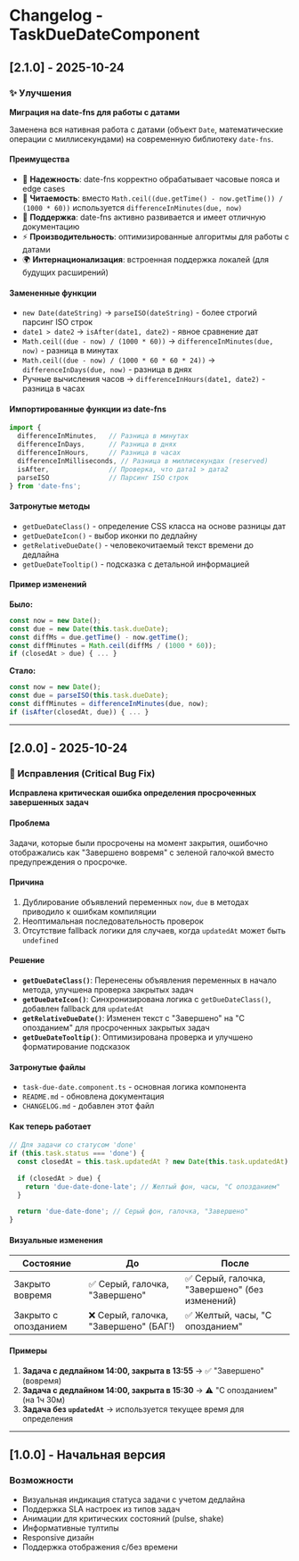 # Changelog - TaskDueDateComponent

## [2.1.0] - 2025-10-24

### ✨ Улучшения

**Миграция на date-fns для работы с датами**

Заменена вся нативная работа с датами (объект `Date`, математические операции с миллисекундами) на современную библиотеку `date-fns`.

#### Преимущества
- 🚀 **Надежность**: date-fns корректно обрабатывает часовые пояса и edge cases
- 📖 **Читаемость**: вместо `Math.ceil((due.getTime() - now.getTime()) / (1000 * 60))` используется `differenceInMinutes(due, now)`
- 🔧 **Поддержка**: date-fns активно развивается и имеет отличную документацию
- ⚡ **Производительность**: оптимизированные алгоритмы для работы с датами
- 🌍 **Интернационализация**: встроенная поддержка локалей (для будущих расширений)

#### Замененные функции
- `new Date(dateString)` → `parseISO(dateString)` - более строгий парсинг ISO строк
- `date1 > date2` → `isAfter(date1, date2)` - явное сравнение дат
- `Math.ceil((due - now) / (1000 * 60))` → `differenceInMinutes(due, now)` - разница в минутах
- `Math.ceil((due - now) / (1000 * 60 * 60 * 24))` → `differenceInDays(due, now)` - разница в днях
- Ручные вычисления часов → `differenceInHours(date1, date2)` - разница в часах

#### Импортированные функции из date-fns
```typescript
import { 
  differenceInMinutes,   // Разница в минутах
  differenceInDays,      // Разница в днях
  differenceInHours,     // Разница в часах
  differenceInMilliseconds, // Разница в миллисекундах (reserved)
  isAfter,               // Проверка, что дата1 > дата2
  parseISO               // Парсинг ISO строк
} from 'date-fns';
```

#### Затронутые методы
- `getDueDateClass()` - определение CSS класса на основе разницы дат
- `getDueDateIcon()` - выбор иконки по дедлайну
- `getRelativeDueDate()` - человекочитаемый текст времени до дедлайна
- `getDueDateTooltip()` - подсказка с детальной информацией

#### Пример изменений
**Было:**
```typescript
const now = new Date();
const due = new Date(this.task.dueDate);
const diffMs = due.getTime() - now.getTime();
const diffMinutes = Math.ceil(diffMs / (1000 * 60));
if (closedAt > due) { ... }
```

**Стало:**
```typescript
const now = new Date();
const due = parseISO(this.task.dueDate);
const diffMinutes = differenceInMinutes(due, now);
if (isAfter(closedAt, due)) { ... }
```

---

## [2.0.0] - 2025-10-24

### 🐛 Исправления (Critical Bug Fix)

**Исправлена критическая ошибка определения просроченных завершенных задач**

#### Проблема
Задачи, которые были просрочены на момент закрытия, ошибочно отображались как "Завершено вовремя" с зеленой галочкой вместо предупреждения о просрочке.

#### Причина
1. Дублирование объявлений переменных `now`, `due` в методах приводило к ошибкам компиляции
2. Неоптимальная последовательность проверок
3. Отсутствие fallback логики для случаев, когда `updatedAt` может быть `undefined`

#### Решение
- **`getDueDateClass()`**: Перенесены объявления переменных в начало метода, улучшена проверка закрытых задач
- **`getDueDateIcon()`**: Синхронизирована логика с `getDueDateClass()`, добавлен fallback для `updatedAt`
- **`getRelativeDueDate()`**: Изменен текст с "Завершено" на "С опозданием" для просроченных закрытых задач
- **`getDueDateTooltip()`**: Оптимизирована проверка и улучшено форматирование подсказок

#### Затронутые файлы
- `task-due-date.component.ts` - основная логика компонента
- `README.md` - обновлена документация
- `CHANGELOG.md` - добавлен этот файл

#### Как теперь работает
```typescript
// Для задачи со статусом 'done'
if (this.task.status === 'done') {
  const closedAt = this.task.updatedAt ? new Date(this.task.updatedAt) : now;
  
  if (closedAt > due) {
    return 'due-date-done-late'; // Желтый фон, часы, "С опозданием"
  }
  
  return 'due-date-done'; // Серый фон, галочка, "Завершено"
}
```

#### Визуальные изменения
| Состояние | До | После |
|-----------|----|----|
| Закрыто вовремя | ✅ Серый, галочка, "Завершено" | ✅ Серый, галочка, "Завершено" (без изменений) |
| Закрыто с опозданием | ❌ Серый, галочка, "Завершено" (БАГ!) | ✅ Желтый, часы, "С опозданием" |

#### Примеры
1. **Задача с дедлайном 14:00, закрыта в 13:55** → ✅ "Завершено" (вовремя)
2. **Задача с дедлайном 14:00, закрыта в 15:30** → ⚠️ "С опозданием" (на 1ч 30м)
3. **Задача без `updatedAt`** → используется текущее время для определения

---

## [1.0.0] - Начальная версия

### Возможности
- Визуальная индикация статуса задачи с учетом дедлайна
- Поддержка SLA настроек из типов задач
- Анимации для критических состояний (pulse, shake)
- Информативные тултипы
- Responsive дизайн
- Поддержка отображения с/без времени
